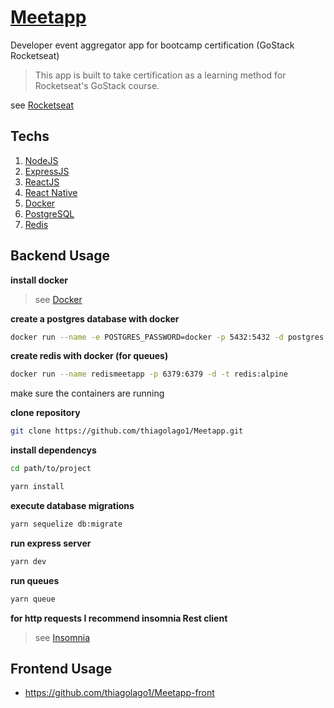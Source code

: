 # [Meetapp](https://thiagolago1.github.io/Meetapp/)

Developer event aggregator app for bootcamp certification (GoStack Rocketseat)

> This app is built to take certification as a learning method for Rocketseat's GoStack course.

see [Rocketseat](https://rocketseat.com.br/)

## Techs

1. [NodeJS](https://nodejs.org/en/)
2. [ExpressJS](https://expressjs.com/pt-br/)
3. [ReactJS](https://pt-br.reactjs.org/)
4. [React Native](https://facebook.github.io/react-native/)
5. [Docker](https://www.docker.com/)
6. [PostgreSQL](https://hub.docker.com/_/postgres)
7. [Redis](https://hub.docker.com/_/redis)

## Backend Usage

**install docker**

> see [Docker](https://www.docker.com/)

**create a postgres database with docker**

```bash
docker run --name -e POSTGRES_PASSWORD=docker -p 5432:5432 -d postgres
```

**create redis with docker (for queues)**

```bash
docker run --name redismeetapp -p 6379:6379 -d -t redis:alpine
```

make sure the containers are running

**clone repository**

```bash
git clone https://github.com/thiagolago1/Meetapp.git
```

**install dependencys**

```bash
cd path/to/project

yarn install
```

**execute database migrations**

```bash
yarn sequelize db:migrate
```

**run express server**

```bash
yarn dev
```

**run queues**

```bash
yarn queue
```

**for http requests I recommend insomnia Rest client**

> see [Insomnia](https://insomnia.rest/download/)

## Frontend Usage

- https://github.com/thiagolago1/Meetapp-front
